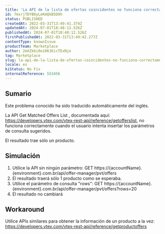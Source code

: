 ```yaml
---
title: 'La API de la lista de ofertas coincidentes no funciona correctamente'
id: 7mxrjTDYB8yLeKmQkB5D9h
status: PUBLISHED
createdAt: 2022-03-31T13:49:41.374Z
updatedAt: 2024-07-01T18:48:12.526Z
publishedAt: 2024-07-01T18:48:12.526Z
firstPublishedAt: 2022-03-31T13:49:42.277Z
contentType: knownIssue
productTeam: Marketplace
author: 2mXZkbi0oi061KicTExNjo
tag: Marketplace
slug: la-api-de-la-lista-de-ofertas-coincidentes-no-funciona-correctamente
locale: es
kiStatus: No Fix
internalReference: 553456
---
```


## Sumario

<div class="alert alert-info">
  <p>Este problema conocido ha sido traducido automáticamente del inglés.</p>
</div>


La API Get Matched Offers List , documentada aquí: https://developers.vtex.com/vtex-rest-api/reference/getofferslist, no funciona correctamente cuando el usuario intenta insertar los parámetros de consulta sugeridos.

El resultado trae sólo un producto.



## Simulación



1. Utilice la API sin ningún parámetro: GET https://{accountName}.{environment}.com.br/api/offer-manager/pvt/offers
2. El resultado traerá sólo 1 producto como se esperaba.
3. Utilice el parámetro de consulta "rows": GET https://{accountName}.{environment}.com.br/api/offer-manager/pvt/offers?rows=20
4. El resultado no cambiará



## Workaround


Utilice APIs similares para obtener la información de un producto a la vez:
https://developers.vtex.com/vtex-rest-api/reference/getproductoffers

